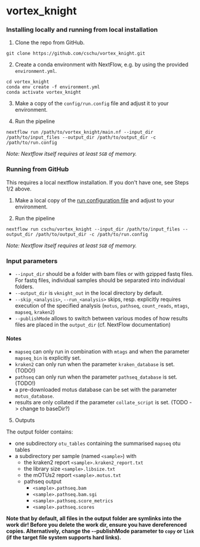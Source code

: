 # vortex_knight

### Installing locally and running from local installation

1. Clone the repo from GitHub.

```
git clone https://github.com/cschu/vortex_knight.git
```

2. Create a conda environment with NextFlow, e.g. by using the provided `environment.yml`.

```
cd vortex_knight
conda env create -f environment.yml
conda activate vortex_knight
```

3. Make a copy of the `config/run.config` file and adjust it to your environment.

4. Run the pipeline 

``` 
nextflow run /path/to/vortex_knight/main.nf --input_dir /path/to/input_files --output_dir /path/to/output_dir -c /path/to/run.config
```

*Note: Nextflow itself requires at least `5GB` of memory.*

### Running from GitHub

This requires a local nextflow installation. If you don't have one, see Steps 1/2 above.

1. Make a local copy of the [run configuration file](https://raw.githubusercontent.com/cschu/vortex_knight/main/nextflow/run.config) and adjust to your environment.

2. Run the pipeline

```
nextflow run cschu/vortex_knight --input_dir /path/to/input_files --output_dir /path/to/output_dir -c /path/to/run.config
```

*Note: Nextflow itself requires at least `5GB` of memory.*

### Input parameters

* `--input_dir` should be a folder with bam files or with gzipped fastq files. For fastq files, individual samples should be separated into individual folders.
* `--output_dir` is `vknight_out` in the local directory by default.
* `--skip_<analysis>`, `--run_<analysis>` skips, resp. explicitly requires execution of the specified analysis (`motus`, `pathseq`, `count_reads`, `mtags`, `mapseq`, `kraken2`)
* `--publishMode` allows to switch between various modes of how results files are placed in the `output_dir` (cf. NextFlow documentation)

#### Notes
* `mapseq` can only run in combination with `mtags` and when the parameter `mapseq_bin` is explicitly set.
* `kraken2` can only run when the parameter `kraken_database` is set. (TODO!)
* `pathseq` can only run when the parameter `pathseq_database` is set. (TODO!)
* a pre-downloaded motus database can be set with the parameter `motus_database`.
* results are only collated if the parameter `collate_script` is set. (TODO -> change to baseDir?)


5. Outputs

The output folder contains:

* one subdirectory `otu_tables` containing the summarised `mapseq` otu tables
* a subdirectory per sample (named `<sample>`) with
  * the kraken2 report `<sample>.kraken2_report.txt`
  * the library size `<sample>.libsize.txt`
  * the mOTUs2 report `<sample>.motus.txt`
  * pathseq output
    - `<sample>.pathseq.bam`
    - `<sample>.pathseq.bam.sgi`
    - `<sample>.pathseq.score_metrics`
    - `<sample>.pathseq.scores`

**Note that by default, all files in the output folder are symlinks into the work dir! Before you delete the work dir, ensure you have dereferenced copies. Alternatively, change the --publishMode parameter to `copy` or `link` (if the target file system supports hard links).**
